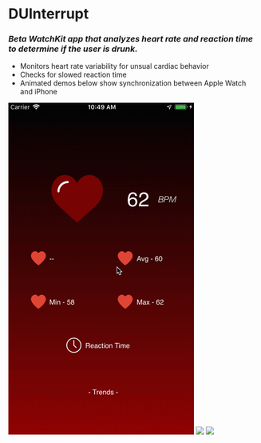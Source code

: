 # DUInterrupt
### _Beta WatchKit app that analyzes heart rate and reaction time to determine if the user is drunk._
* Monitors heart rate variability for unsual cardiac behavior
* Checks for slowed reaction time
* Animated demos below show synchronization between Apple Watch and iPhone

![](phonetest.gif)
![](watch.gif)
![](DUInterruptUMichStartupPitch.gif)<br/>
